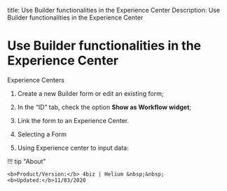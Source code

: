 title: Use Builder functionalities in the Experience Center
Description: Use Builder functionalities in the Experience Center

# Use Builder functionalities in the Experience Center

Experience Centers

1.	Create a new Builder form or edit an existing form;

2.	In the “ID” tab, check the option **Show as Workflow widget**;

3.  Link the form to an Experience Center.

4.  Selecting a Form

5. Using Experience center to input data:


!!! tip "About"

    <b>Product/Version:</b> 4biz | Helium &nbsp;&nbsp;
    <b>Updated:</b>11/03/2020
